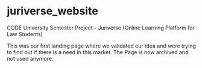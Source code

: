 # juriverse_website
CODE University Semester Project - Juriverse (Online Learning Platform for Law Students)

This was our first landing page where we validated our idea and were trying to find out if there is a need in this market.
The Page is now archived and not used anymore.
